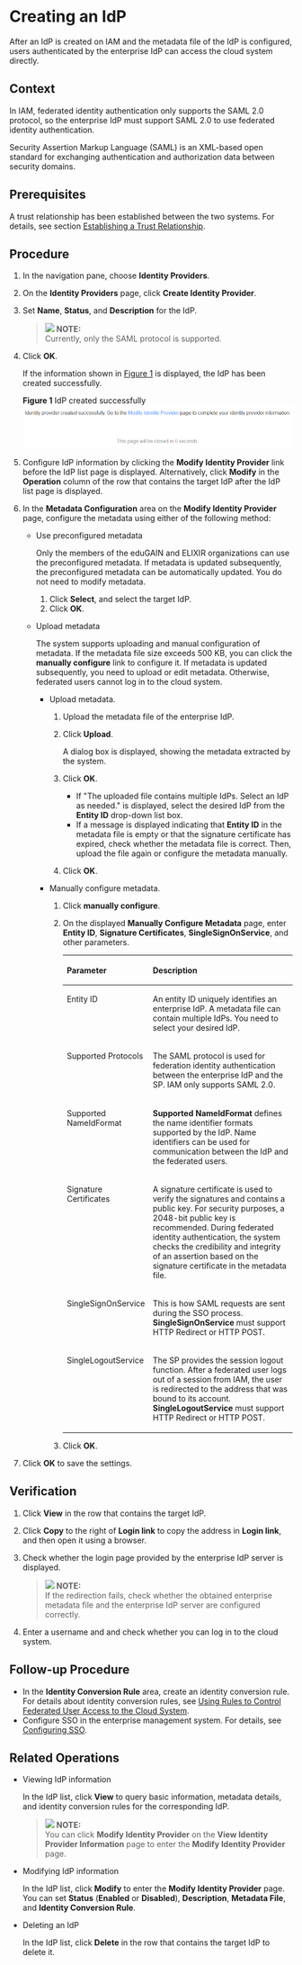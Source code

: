 # Creating an IdP<a name="en-us_topic_0046611277"></a>

After an IdP is created on IAM and the metadata file of the IdP is configured, users authenticated by the enterprise IdP can access the cloud system directly.

## Context<a name="section4202101285119"></a>

In IAM, federated identity authentication only supports the SAML 2.0 protocol, so the enterprise IdP must support SAML 2.0 to use federated identity authentication.

Security Assertion Markup Language \(SAML\) is an XML-based open standard for exchanging authentication and authorization data between security domains.

## Prerequisites<a name="section58602024"></a>

A trust relationship has been established between the two systems. For details, see section  [Establishing a Trust Relationship](establishing-a-trust-relationship.md).

## Procedure<a name="section49143529"></a>

1.  In the navigation pane, choose  **Identity Providers**.
2.  On the  **Identity Providers**  page, click  **Create Identity Provider**.
3.  Set  **Name**,  **Status**, and  **Description**  for the IdP.

    >![](/images/icon-note.gif) **NOTE:**   
    >Currently, only the SAML protocol is supported.  

4.  Click  **OK**.

    If the information shown in  [Figure 1](#fig24618444143656)  is displayed, the IdP has been created successfully.

    **Figure  1**  IdP created successfully<a name="fig24618444143656"></a>  
    ![](figures/idp-created-successfully.png "idp-created-successfully")

5.  Configure IdP information by clicking the  **Modify Identity Provider**  link before the IdP list page is displayed. Alternatively, click  **Modify**  in the  **Operation**  column of the row that contains the target IdP after the IdP list page is displayed.
6.  In the  **Metadata Configuration**  area on the  **Modify Identity Provider**  page, configure the metadata using either of the following method:
    -   Use preconfigured metadata

        Only the members of the eduGAIN and ELIXIR organizations can use the preconfigured metadata. If metadata is updated subsequently, the preconfigured metadata can be automatically updated. You do not need to modify metadata.

        1.  Click  **Select**, and select the target IdP.
        2.  Click  **OK**.

    -   Upload metadata

        The system supports uploading and manual configuration of metadata. If the metadata file size exceeds 500 KB, you can click the  **manually configure**  link to configure it. If metadata is updated subsequently, you need to upload or edit metadata. Otherwise, federated users cannot log in to the cloud system.

        -   Upload metadata.
            1.  Upload the metadata file of the enterprise IdP.
            2.  Click  **Upload**.

                A dialog box is displayed, showing the metadata extracted by the system.

            3.  Click  **OK**.
                -   If "The uploaded file contains multiple IdPs. Select an IdP as needed." is displayed, select the desired IdP from the  **Entity ID**  drop-down list box.
                -   If a message is displayed indicating that  **Entity ID**  in the metadata file is empty or that the signature certificate has expired, check whether the metadata file is correct. Then, upload the file again or configure the metadata manually.

            4.  Click  **OK**.

        -   Manually configure metadata.
            1.  Click  **manually configure**.
            2.  On the displayed  **Manually Configure Metadata**  page, enter  **Entity ID**,  **Signature Certificates**,  **SingleSignOnService**, and other parameters.

                <a name="table52166110153526"></a>
                <table><thead align="left"><tr id="row1184184153526"><th class="cellrowborder" valign="top" width="30.259999999999998%" id="mcps1.1.3.1.1"><p id="p60722913153629"><a name="p60722913153629"></a><a name="p60722913153629"></a><strong id="b37426530113629_1"><a name="b37426530113629_1"></a><a name="b37426530113629_1"></a>Parameter</strong></p>
                </th>
                <th class="cellrowborder" valign="top" width="69.74000000000001%" id="mcps1.1.3.1.2"><p id="p64608143153526"><a name="p64608143153526"></a><a name="p64608143153526"></a><strong id="b18268919151811"><a name="b18268919151811"></a><a name="b18268919151811"></a>Description</strong></p>
                </th>
                </tr>
                </thead>
                <tbody><tr id="row44602376153526"><td class="cellrowborder" valign="top" width="30.259999999999998%" headers="mcps1.1.3.1.1 "><p id="p56022675153526"><a name="p56022675153526"></a><a name="p56022675153526"></a>Entity ID</p>
                </td>
                <td class="cellrowborder" valign="top" width="69.74000000000001%" headers="mcps1.1.3.1.2 "><p id="p41542831153526"><a name="p41542831153526"></a><a name="p41542831153526"></a>An entity ID uniquely identifies an enterprise IdP. A metadata file can contain multiple IdPs. You need to select your desired IdP.</p>
                </td>
                </tr>
                <tr id="row124968259251"><td class="cellrowborder" valign="top" width="30.259999999999998%" headers="mcps1.1.3.1.1 "><p id="p56098819251"><a name="p56098819251"></a><a name="p56098819251"></a>Supported Protocols</p>
                </td>
                <td class="cellrowborder" valign="top" width="69.74000000000001%" headers="mcps1.1.3.1.2 "><p id="p517472269251"><a name="p517472269251"></a><a name="p517472269251"></a>The SAML protocol is used for federation identity authentication between the enterprise IdP and the SP. IAM only supports SAML 2.0.</p>
                </td>
                </tr>
                <tr id="row38341163153526"><td class="cellrowborder" valign="top" width="30.259999999999998%" headers="mcps1.1.3.1.1 "><p id="p18626466153526"><a name="p18626466153526"></a><a name="p18626466153526"></a>Supported NameIdFormat</p>
                </td>
                <td class="cellrowborder" valign="top" width="69.74000000000001%" headers="mcps1.1.3.1.2 "><p id="p32348798153526"><a name="p32348798153526"></a><a name="p32348798153526"></a><strong id="b84235270602053_1"><a name="b84235270602053_1"></a><a name="b84235270602053_1"></a>Supported NameIdFormat</strong> defines the name identifier formats supported by the IdP. Name identifiers can be used for communication between the IdP and the federated users.</p>
                </td>
                </tr>
                <tr id="row22703734153526"><td class="cellrowborder" valign="top" width="30.259999999999998%" headers="mcps1.1.3.1.1 "><p id="p27063140153526"><a name="p27063140153526"></a><a name="p27063140153526"></a>Signature Certificates</p>
                </td>
                <td class="cellrowborder" valign="top" width="69.74000000000001%" headers="mcps1.1.3.1.2 "><p id="p44630698153526"><a name="p44630698153526"></a><a name="p44630698153526"></a>A signature certificate is used to verify the signatures and contains a public key. For security purposes, a 2048-bit public key is recommended. During federated identity authentication, the system checks the credibility and integrity of an assertion based on the signature certificate in the metadata file.</p>
                </td>
                </tr>
                <tr id="row2778474153711"><td class="cellrowborder" valign="top" width="30.259999999999998%" headers="mcps1.1.3.1.1 "><p id="p23729842153711"><a name="p23729842153711"></a><a name="p23729842153711"></a>SingleSignOnService</p>
                </td>
                <td class="cellrowborder" valign="top" width="69.74000000000001%" headers="mcps1.1.3.1.2 "><p id="p43069063153711"><a name="p43069063153711"></a><a name="p43069063153711"></a>This is how SAML requests are sent during the SSO process. <strong id="b4220131501328_1_1"><a name="b4220131501328_1_1"></a><a name="b4220131501328_1_1"></a>SingleSignOnService</strong> must support HTTP Redirect or HTTP POST.</p>
                </td>
                </tr>
                <tr id="row61611028153732"><td class="cellrowborder" valign="top" width="30.259999999999998%" headers="mcps1.1.3.1.1 "><p id="p24437334153732"><a name="p24437334153732"></a><a name="p24437334153732"></a>SingleLogoutService</p>
                </td>
                <td class="cellrowborder" valign="top" width="69.74000000000001%" headers="mcps1.1.3.1.2 "><p id="p369292293553"><a name="p369292293553"></a><a name="p369292293553"></a>The SP provides the session logout function. After a federated user logs out of a session from IAM, the user is redirected to the address that was bound to its account. <strong id="b4220131501328_3_1"><a name="b4220131501328_3_1"></a><a name="b4220131501328_3_1"></a>SingleLogoutService</strong> must support HTTP Redirect or HTTP POST.</p>
                </td>
                </tr>
                </tbody>
                </table>

            3.  Click  **OK**.


7.  Click  **OK**  to save the settings.

## Verification<a name="section19839185615586"></a>

1.  Click  **View**  in the row that contains the target IdP.
2.  Click  **Copy**  to the right of  **Login link**  to copy the address in  **Login link**, and then open it using a browser.
3.  Check whether the login page provided by the enterprise IdP server is displayed.

    >![](/images/icon-note.gif) **NOTE:**   
    >If the redirection fails, check whether the obtained enterprise metadata file and the enterprise IdP server are configured correctly.  

4.  Enter a username and  and check whether you can log in to the cloud system.

## Follow-up Procedure<a name="section39638585"></a>

-   In the  **Identity Conversion Rule**  area, create an identity conversion rule. For details about identity conversion rules, see  [Using Rules to Control Federated User Access to the Cloud System](using-rules-to-control-federated-user-access-to-the-cloud-system.md).
-   Configure SSO in the enterprise management system. For details, see  [Configuring SSO](configuring-sso.md).

## Related Operations<a name="section251463513316"></a>

-   Viewing IdP information

    In the IdP list, click  **View**  to query basic information, metadata details, and identity conversion rules for the corresponding IdP.

    >![](/images/icon-note.gif) **NOTE:**   
    >You can click  **Modify Identity Provider**  on the  **View Identity Provider Information**  page to enter the  **Modify Identity Provider**  page.  

-   Modifying IdP information

    In the IdP list, click  **Modify**  to enter the  **Modify Identity Provider**  page. You can set  **Status**  \(**Enabled**  or  **Disabled**\),  **Description**,  **Metadata File**, and  **Identity Conversion Rule**.

-   Deleting an IdP

    In the IdP list, click  **Delete**  in the row that contains the target IdP to delete it.


